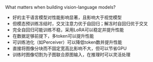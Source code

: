 What matters when building vision-language models?

+ 好的主干语言模型对性能影响显著，且影响大于视觉模型
+ 但模态预训练冻结时，交叉注意力优于自回归；解冻时自回归优于交叉
+ 完全自回归可能训练不稳，采用LoRA可以稳定并提升性能
+ 在数据足够前提下，多token可以提升性能
+ 可训练池化（如Perceiver）可以降低token数并提升性能
+ 直接将图像分块而不固定宽高比影响不大，但可以节省GPU
+ 训练时图像切割为子图联合原图输入，在推理时可以灵活处理